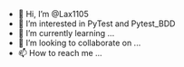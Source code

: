 - 👋 Hi, I’m @Lax1105
- 👀 I’m interested in PyTest and Pytest_BDD
- 🌱 I’m currently learning ...
- 💞️ I’m looking to collaborate on ...
- 📫 How to reach me ...

<!---
Lax1105/Lax1105 is a ✨ special ✨ repository because its `README.md` (this file) appears on your GitHub profile.
You can click the Preview link to take a look at your changes.
--->
